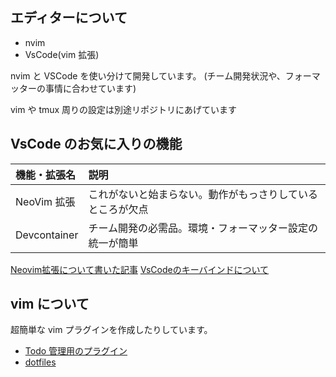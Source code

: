 ## エディターについて

- nvim
- VsCode(vim 拡張)

nvim と VSCode を使い分けて開発しています。
(チーム開発状況や、フォーマッターの事情に合わせています)

vim や tmux 周りの設定は別途リポジトリにあげています

## VsCode のお気に入りの機能

| 機能・拡張名 | 説明                                                       |
| :----------- | :--------------------------------------------------------- |
| NeoVim 拡張  | これがないと始まらない。動作がもっさりしているところが欠点 |
| Devcontainer | チーム開発の必需品。環境・フォーマッター設定の統一が簡単   |

[Neovim拡張について書いた記事](https://zenn.dev/bun913/articles/02785aed0ba50e)
[VsCodeのキーバインドについて](https://zenn.dev/bun913/articles/750754b8cf79be)

## vim について

超簡単な vim プラグインを作成したりしています。

- [Todo 管理用のプラグイン](https://github.com/bun913/min-todo.vim)
- [dotfiles](https://github.com/bun913/dotfiles)
